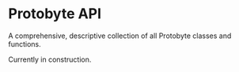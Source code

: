 # Protobyte API

A comprehensive, descriptive collection of all Protobyte classes and functions.

Currently in construction.